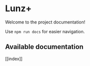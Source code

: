 # Lunz+

Welcome to the project documentation!

Use `npm run docs` for easier navigation.

## Available documentation

[[index]]
